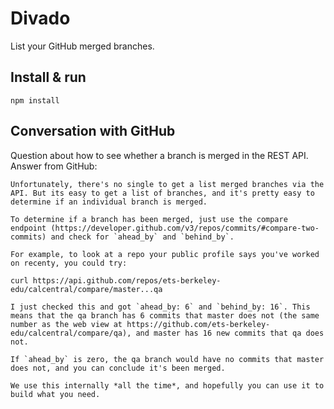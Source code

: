 # Divado

List your GitHub merged branches.

## Install & run

```shell
npm install
```

## Conversation with GitHub

Question about how to see whether a branch is merged in the REST API.
Answer from GitHub:

```
Unfortunately, there's no single to get a list merged branches via the API. But its easy to get a list of branches, and it's pretty easy to determine if an individual branch is merged.

To determine if a branch has been merged, just use the compare endpoint (https://developer.github.com/v3/repos/commits/#compare-two-commits) and check for `ahead_by` and `behind_by`.

For example, to look at a repo your public profile says you've worked on recenty, you could try:

curl https://api.github.com/repos/ets-berkeley-edu/calcentral/compare/master...qa

I just checked this and got `ahead_by: 6` and `behind_by: 16`. This means that the qa branch has 6 commits that master does not (the same number as the web view at https://github.com/ets-berkeley-edu/calcentral/compare/qa), and master has 16 new commits that qa does not.

If `ahead_by` is zero, the qa branch would have no commits that master does not, and you can conclude it's been merged.

We use this internally *all the time*, and hopefully you can use it to build what you need.
```
